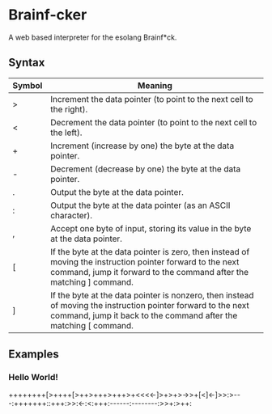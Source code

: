 # Brainf-cker
A web based interpreter for the esolang Brainf*ck. 

## Syntax
| Symbol | Meaning |
|----|-----|
| > 	      | Increment the data pointer (to point to the next cell to the right). |
| < 	      | Decrement the data pointer (to point to the next cell to the left). |
| + 	      | Increment (increase by one) the byte at the data pointer. |
| - 	      | Decrement (decrease by one) the byte at the data pointer. |
| . 	      | Output the byte at the data pointer. |
| : 	      | Output the byte at the data pointer (as an ASCII character). |
| , 	      | Accept one byte of input, storing its value in the byte at the data pointer. |
| [ 	      | If the byte at the data pointer is zero, then instead of moving the instruction pointer forward to the next command, jump it forward to the command after the matching ] command. |
| ] 	      | If the byte at the data pointer is nonzero, then instead of moving the instruction pointer forward to the next command, jump it back to the command after the matching [ command.  |

## Examples
### Hello World!
++++++++[>++++[>++>+++>+++>+<<<<-]>+>+>->>+[<]<-]>>:>---:+++++++::+++:>>:<-:<:+++:------:--------:>>+:>++:
